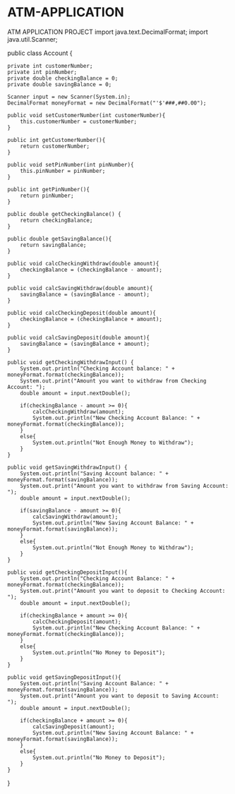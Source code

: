 # ATM-APPLICATION
ATM APPLICATION PROJECT
import java.text.DecimalFormat;
import java.util.Scanner;

public class Account {

    private int customerNumber;
    private int pinNumber;
    private double checkingBalance = 0;
    private double savingBalance = 0;

    Scanner input = new Scanner(System.in);
    DecimalFormat moneyFormat = new DecimalFormat("'$'###,##0.00");

    public void setCustomerNumber(int customerNumber){
        this.customerNumber = customerNumber;
    }

    public int getCustomerNumber(){
        return customerNumber;
    }

    public void setPinNumber(int pinNumber){
        this.pinNumber = pinNumber;
    }

    public int getPinNumber(){
        return pinNumber;
    }

    public double getCheckingBalance() {
        return checkingBalance;
    }

    public double getSavingBalance(){
        return savingBalance;
    }

    public void calcCheckingWithdraw(double amount){
        checkingBalance = (checkingBalance - amount);
    }

    public void calcSavingWithdraw(double amount){
        savingBalance = (savingBalance - amount);
    }

    public void calcCheckingDeposit(double amount){
        checkingBalance = (checkingBalance + amount);
    }

    public void calcSavingDeposit(double amount){
        savingBalance = (savingBalance + amount);
    }

    public void getCheckingWithdrawInput() {
        System.out.println("Checking Account balance: " + moneyFormat.format(checkingBalance));
        System.out.print("Amount you want to withdraw from Checking Account: ");
        double amount = input.nextDouble();

        if(checkingBalance - amount >= 0){
            calcCheckingWithdraw(amount);
            System.out.println("New Checking Account Balance: " + moneyFormat.format(checkingBalance));
        }
        else{
            System.out.println("Not Enough Money to Withdraw");
        }
    }

    public void getSavingWithdrawInput() {
        System.out.println("Saving Account balance: " + moneyFormat.format(savingBalance));
        System.out.print("Amount you want to withdraw from Saving Account: ");
        double amount = input.nextDouble();

        if(savingBalance - amount >= 0){
            calcSavingWithdraw(amount);
            System.out.println("New Saving Account Balance: " + moneyFormat.format(savingBalance));
        }
        else{
            System.out.println("Not Enough Money to Withdraw");
        }
    }

    public void getCheckingDepositInput(){
        System.out.println("Checking Account Balance: " + moneyFormat.format(checkingBalance));
        System.out.print("Amount you want to deposit to Checking Account: ");
        double amount = input.nextDouble();

        if(checkingBalance + amount >= 0){
            calcCheckingDeposit(amount);
            System.out.println("New Checking Account Balance: " + moneyFormat.format(checkingBalance));
        }
        else{
            System.out.println("No Money to Deposit");
        }
    }

    public void getSavingDepositInput(){
        System.out.println("Saving Account Balance: " + moneyFormat.format(savingBalance));
        System.out.print("Amount you want to deposit to Saving Account: ");
        double amount = input.nextDouble();

        if(checkingBalance + amount >= 0){
            calcSavingDeposit(amount);
            System.out.println("New Saving Account Balance: " + moneyFormat.format(savingBalance));
        }
        else{
            System.out.println("No Money to Deposit");
        }
    }

}
